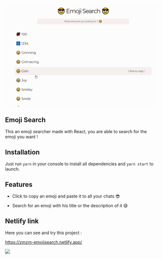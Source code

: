 ![](emojisearch.gif)

## Emoji Search

This an emoji searcher made with React, you are able to search for the emoji you want !

## Installation

Just run `yarn` in your console to install all dependencies and `yarn start` to launch.

## Features

- Click to copy an emoji and paste it to all your chats 😎

- Search for an emoji with his title or the description of it 😄

## Netlify link

Here you can see and try this project :

https://zmzm-emojisearch.netlify.app/

![](https://media.giphy.com/media/jUwpNzg9IcyrK/giphy.gif)
